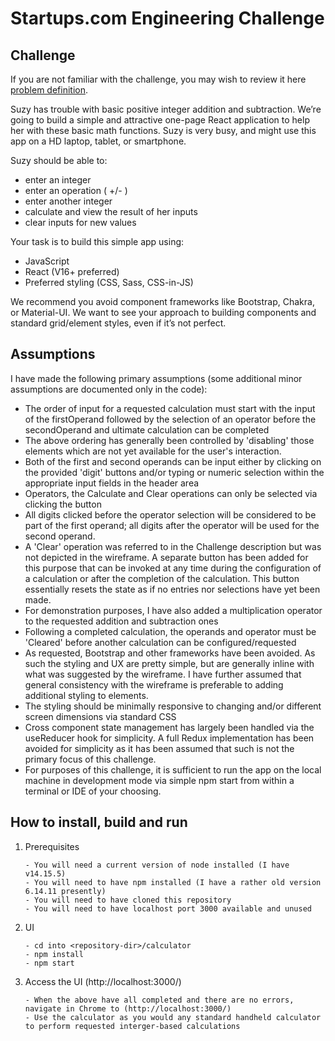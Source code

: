 # Startups.com Engineering Challenge

## Challenge

If you are not familiar with the challenge, you may wish to review it here [problem definition](https://paper.dropbox.com/doc/Startups.com-Engineering-Challenge-jkuzsKFCDjmG6NuQ22LGa).

Suzy has trouble with basic positive integer addition and subtraction. We’re going to build a simple and attractive one-page React application to help her with these basic math functions. Suzy is very busy, and might use this app on a HD laptop, tablet, or smartphone.

Suzy should be able to:

- enter an integer
- enter an operation ( +/- )
- enter another integer
- calculate and view the result of her inputs
- clear inputs for new values

Your task is to build this simple app using:

- JavaScript
- React (V16+ preferred)
- Preferred styling (CSS, Sass, CSS-in-JS)

We recommend you avoid component frameworks like Bootstrap, Chakra, or Material-UI. We want to see your approach to building components and standard grid/element styles, even if it’s not perfect.

## Assumptions

I have made the following primary assumptions (some additional minor assumptions are documented only in the code):

- The order of input for a requested calculation must start with the input of the firstOperand followed by the selection of an operator before the secondOperand and ultimate calculation can be completed
- The above ordering has generally been controlled by 'disabling' those elements which are not yet available for the user's interaction.    
- Both of the first and second operands can be input either by clicking on the provided 'digit' buttons and/or typing or numeric selection within the appropriate input fields in the header area
- Operators, the Calculate and Clear operations can only be selected via clicking the button  
- All digits clicked before the operator selection will be considered to be part of the first operand; all digits after the operator will be used for the second operand.
- A 'Clear' operation was referred to in the Challenge description but was not depicted in the wireframe.  A separate button has been added for this purpose that can be invoked at any time during the configuration of a calculation or after the completion of the calculation.  This button essentially resets the state as if no entries nor selections have yet been made.
- For demonstration purposes, I have also added a multiplication operator to the requested addition and subtraction ones  
- Following a completed calculation, the operands and operator must be 'Cleared' before another calculation can be configured/requested
- As requested, Bootstrap and other frameworks have been avoided.  As such the styling and UX are pretty simple, but are generally inline with what was suggested by the wireframe.  I have further assumed that general consistency with the wireframe is preferable to adding additional styling to elements.
- The styling should be minimally responsive to changing and/or different screen dimensions via standard CSS  
- Cross component state management has largely been handled via the useReducer hook for simplicity.  A full Redux implementation has been avoided for simplicity as it has been assumed that such is not the primary focus of this challenge.  
- For purposes of this challenge, it is sufficient to run the app on the local machine in development mode via simple npm start from within a terminal or IDE of your choosing.

## How to install, build and run

1. Prerequisites
    ```
   - You will need a current version of node installed (I have v14.15.5)
   - You will need to have npm installed (I have a rather old version 6.14.11 presently)
   - You will need to have cloned this repository
   - You will need to have localhost port 3000 available and unused
    ```
2. UI
    ``` 
   - cd into <repository-dir>/calculator
   - npm install
   - npm start
    ```
3. Access the UI (http://localhost:3000/)
    ```
   - When the above have all completed and there are no errors, navigate in Chrome to (http://localhost:3000/) 
   - Use the calculator as you would any standard handheld calculator to perform requested interger-based calculations 
    ```   
